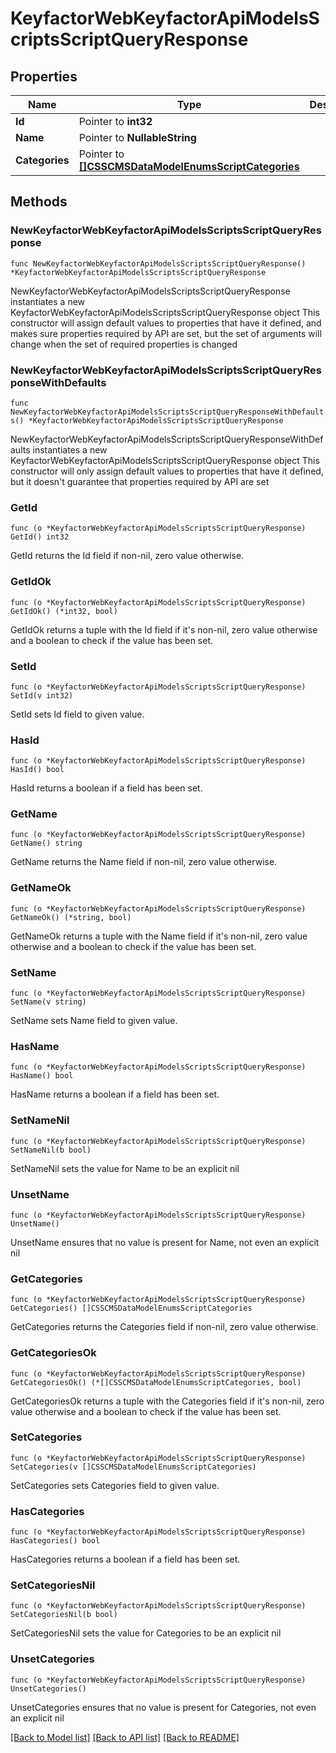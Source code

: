 # KeyfactorWebKeyfactorApiModelsScriptsScriptQueryResponse

## Properties

Name | Type | Description | Notes
------------ | ------------- | ------------- | -------------
**Id** | Pointer to **int32** |  | [optional] 
**Name** | Pointer to **NullableString** |  | [optional] 
**Categories** | Pointer to [**[]CSSCMSDataModelEnumsScriptCategories**](CSSCMSDataModelEnumsScriptCategories.md) |  | [optional] 

## Methods

### NewKeyfactorWebKeyfactorApiModelsScriptsScriptQueryResponse

`func NewKeyfactorWebKeyfactorApiModelsScriptsScriptQueryResponse() *KeyfactorWebKeyfactorApiModelsScriptsScriptQueryResponse`

NewKeyfactorWebKeyfactorApiModelsScriptsScriptQueryResponse instantiates a new KeyfactorWebKeyfactorApiModelsScriptsScriptQueryResponse object
This constructor will assign default values to properties that have it defined,
and makes sure properties required by API are set, but the set of arguments
will change when the set of required properties is changed

### NewKeyfactorWebKeyfactorApiModelsScriptsScriptQueryResponseWithDefaults

`func NewKeyfactorWebKeyfactorApiModelsScriptsScriptQueryResponseWithDefaults() *KeyfactorWebKeyfactorApiModelsScriptsScriptQueryResponse`

NewKeyfactorWebKeyfactorApiModelsScriptsScriptQueryResponseWithDefaults instantiates a new KeyfactorWebKeyfactorApiModelsScriptsScriptQueryResponse object
This constructor will only assign default values to properties that have it defined,
but it doesn't guarantee that properties required by API are set

### GetId

`func (o *KeyfactorWebKeyfactorApiModelsScriptsScriptQueryResponse) GetId() int32`

GetId returns the Id field if non-nil, zero value otherwise.

### GetIdOk

`func (o *KeyfactorWebKeyfactorApiModelsScriptsScriptQueryResponse) GetIdOk() (*int32, bool)`

GetIdOk returns a tuple with the Id field if it's non-nil, zero value otherwise
and a boolean to check if the value has been set.

### SetId

`func (o *KeyfactorWebKeyfactorApiModelsScriptsScriptQueryResponse) SetId(v int32)`

SetId sets Id field to given value.

### HasId

`func (o *KeyfactorWebKeyfactorApiModelsScriptsScriptQueryResponse) HasId() bool`

HasId returns a boolean if a field has been set.

### GetName

`func (o *KeyfactorWebKeyfactorApiModelsScriptsScriptQueryResponse) GetName() string`

GetName returns the Name field if non-nil, zero value otherwise.

### GetNameOk

`func (o *KeyfactorWebKeyfactorApiModelsScriptsScriptQueryResponse) GetNameOk() (*string, bool)`

GetNameOk returns a tuple with the Name field if it's non-nil, zero value otherwise
and a boolean to check if the value has been set.

### SetName

`func (o *KeyfactorWebKeyfactorApiModelsScriptsScriptQueryResponse) SetName(v string)`

SetName sets Name field to given value.

### HasName

`func (o *KeyfactorWebKeyfactorApiModelsScriptsScriptQueryResponse) HasName() bool`

HasName returns a boolean if a field has been set.

### SetNameNil

`func (o *KeyfactorWebKeyfactorApiModelsScriptsScriptQueryResponse) SetNameNil(b bool)`

 SetNameNil sets the value for Name to be an explicit nil

### UnsetName
`func (o *KeyfactorWebKeyfactorApiModelsScriptsScriptQueryResponse) UnsetName()`

UnsetName ensures that no value is present for Name, not even an explicit nil
### GetCategories

`func (o *KeyfactorWebKeyfactorApiModelsScriptsScriptQueryResponse) GetCategories() []CSSCMSDataModelEnumsScriptCategories`

GetCategories returns the Categories field if non-nil, zero value otherwise.

### GetCategoriesOk

`func (o *KeyfactorWebKeyfactorApiModelsScriptsScriptQueryResponse) GetCategoriesOk() (*[]CSSCMSDataModelEnumsScriptCategories, bool)`

GetCategoriesOk returns a tuple with the Categories field if it's non-nil, zero value otherwise
and a boolean to check if the value has been set.

### SetCategories

`func (o *KeyfactorWebKeyfactorApiModelsScriptsScriptQueryResponse) SetCategories(v []CSSCMSDataModelEnumsScriptCategories)`

SetCategories sets Categories field to given value.

### HasCategories

`func (o *KeyfactorWebKeyfactorApiModelsScriptsScriptQueryResponse) HasCategories() bool`

HasCategories returns a boolean if a field has been set.

### SetCategoriesNil

`func (o *KeyfactorWebKeyfactorApiModelsScriptsScriptQueryResponse) SetCategoriesNil(b bool)`

 SetCategoriesNil sets the value for Categories to be an explicit nil

### UnsetCategories
`func (o *KeyfactorWebKeyfactorApiModelsScriptsScriptQueryResponse) UnsetCategories()`

UnsetCategories ensures that no value is present for Categories, not even an explicit nil

[[Back to Model list]](../README.md#documentation-for-models) [[Back to API list]](../README.md#documentation-for-api-endpoints) [[Back to README]](../README.md)


